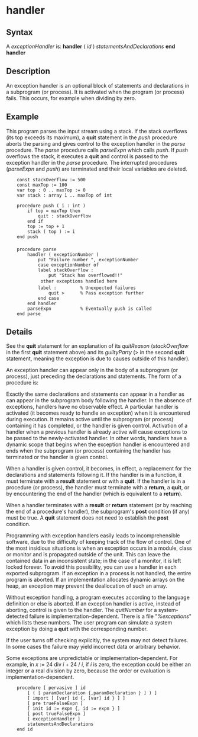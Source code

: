 
# handler

## Syntax
A _exceptionHandler_ is:   **handler** ( _id_ )     _statementsAndDeclarations_   **end** **handler**

## Description
An exception handler  is an optional block of statements and declarations in a subprogram (or process). It is activated when the program (or process) fails. This occurs, for example when dividing by zero.


## Example
This program parses the input stream using a stack. If the stack overflows (its top exceeds its maximum), a **quit** statement in the _push_ procedure aborts the parsing and gives control to the exception handler in the _parse_ procedure. The _parse_ procedure calls _parseExpn_ which calls _push_. If _push_ overflows the stack, it executes a **quit** and control is passed to the exception handler in the _parse_ procedure. The interrupted procedures (_parseExpn_ and _push_) are terminated and their local variables are deleted.

        const stackOverflow := 500
        const maxTop := 100
        var top : 0 .. maxTop := 0
        var stack : array 1 .. maxTop of int
        
        procedure push ( i : int )
            if top = maxTop then
                quit : stackOverflow
            end if
            top := top + 1
            stack ( top ) := i
        end push
        
        procedure parse
            handler ( exceptionNumber )
                put "Failure number ", exceptionNumber
                case exceptionNumber of
                label stackOverflow :
                    put "Stack has overflowed!!"
                 other exceptions handled here 
                label :         % Unexpected failures
                    quit >      % Pass exception further
                end case
            end handler
            parseExpn           % Eventually push is called
        end parse
## Details
See the **quit** statement for an explanation of its _quitReason_ (_stackOverflow_ in the first **quit** statement above) and its _guiltyParty_ (> in the second **quit** statement, meaning the exception is due to causes outside of this handler).

An exception handler can appear only in the body of a subprogram (or process), just preceding the declarations and statements. The form of a procedure is:

Exactly the same declarations and statements can appear in a handler as can appear in the subprogram body following the handler. In the absence of exceptions, handlers have no observable effect. A particular handler is activated (it becomes ready to handle an exception) when it is encountered during execution. It remains active until the subprogram (or process) containing it has completed, or the handler is given control. Activation of a handler when a previous handler is already active will cause exceptions to be passed to the newly-activated handler. In other words, handlers have a dynamic scope that begins when the exception handler is encountered and ends when the subprogram (or process) containing the handler has terminated or the handler is given control.

When a handler is given control, it becomes, in effect, a replacement for the declarations and statements following it. If the handler is in a function, it must terminate with a **result** statement or with a **quit**. If the handler is in a procedure (or process), the handler must terminate with a **return**, a **quit**, or by encountering the end of the handler (which is equivalent to a **return**).

When a handler terminates with a **result** or **return** statement (or by reaching the end of a procedure's handler), the subprogram's **post** condition (if any) must be true. A **quit** statement does not need to establish the **post** condition.

Programming with exception handlers easily leads to incomprehensible software, due to the difficulty of keeping track of the flow of control. One of the most insidious situations is when an exception occurs in a module, class or monitor and is propagated outside of the unit. This can leave the contained data in an inconsistent state; in the case of a monitor, it is left locked forever. To avoid this possibility, you can use a handler in each exported subprogram. If an exception in a process is not handled, the entire program is aborted. If an implementation allocates dynamic arrays on the heap, an exception may prevent the deallocation of such an array.

Without exception handling, a program executes according to the language definition or else is aborted. If an exception handler is active, instead of aborting, control is given to the handler. The _quitNumber_ for a system-detected failure is implementation-dependent. There is a file "_%exceptions_" which lists these numbers. The user program can simulate a system exception by doing a **quit** with the corresponding number.

If the user turns off checking  explicitly, the system may not detect failures. In some cases the failure may yield incorrect data or arbitrary behavior.

Some exceptions are unpredictable or implementation-dependent. For example, in _x_ := 24 div _i_ + 24 / _i_, if _i_ is zero, the exception could be either an integer or a real division by zero, because the order or evaluation is implementation-dependent.

        procedure [ pervasive ] id
            [ ( [ paramDeclaration {,paramDeclaration } ] ) ]
            [ import [ [var] id {, [var] id } ] ]
            [ pre trueFalseExpn ]
            [ init id := expn {, id := expn } ]
            [ post trueFalseExpn ]
            [ exceptionHandler ]
            statementsAndDeclarations
        end id
